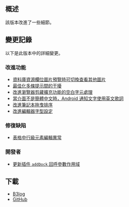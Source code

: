 ## 概述

該版本改進了一些細節。

## 變更記錄

以下是此版本中的詳細變更。

### 改進功能

* [資料庫資源欄位圖片預覽時可切換查看其他圖片](https://github.com/siyuan-note/siyuan/issues/11900)
* [最佳化多條提示間的干擾](https://github.com/siyuan-note/siyuan/issues/14324)
* [改進瀏覽器剪藏擴充功能的空白字元處理](https://github.com/siyuan-note/siyuan/issues/14775)
* [當介面不是簡體中文時，Android 通知文字使用英文歌詞](https://github.com/siyuan-note/siyuan/issues/14805)
* [改進筆記本拖曳排序](https://github.com/siyuan-note/siyuan/issues/14813)
* [改進編輯器字型設定](https://github.com/siyuan-note/siyuan/issues/14818)

### 修復缺陷

* [表格中行級元素編輯異常](https://github.com/siyuan-note/siyuan/issues/14820)

### 開發者

* [更新插件 `addDock` 回呼參數作用域](https://github.com/siyuan-note/siyuan/issues/14752)

## 下載

* [B3log](https://b3log.org/siyuan/download.html)
* [GitHub](https://github.com/siyuan-note/siyuan/releases)
